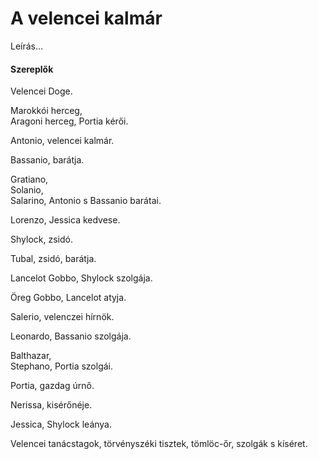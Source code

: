 <!-- ======================================================================
--- Search engine
title:          A velencei kalmár
keywords:       Velence, kalmár, vígjáték
description:    William Shakespeare: A velencei kalmár.
--- Menu system
order:          70
text:           A velencei kalmár
hidden:         false
umbel:          false
--- Page properties
id:             /comedies/the-merchant-of-venice
document:       
layout:         layout-2-left
$-left:         play-list
searchable:     true
======================================================================= -->

# A velencei kalmár

Leírás...

#### Szereplők

Velencei Doge.

Marokkói herceg,  
Aragoni herceg, Portia kérői.

Antonio, velencei kalmár.

Bassanio, barátja.

Gratiano,  
Solanio,  
Salarino, Antonio s Bassanio barátai.

Lorenzo, Jessica kedvese.

Shylock, zsidó.

Tubal, zsidó, barátja.

Lancelot Gobbo, Shylock szolgája.

Öreg Gobbo, Lancelot atyja.

Salerio, velenczei hírnök.

Leonardo, Bassanio szolgája.

Balthazar,  
Stephano, Portia szolgái.

Portia, gazdag úrnő.

Nerissa, kisérőnéje.

Jessica, Shylock leánya.

Velencei tanácstagok, törvényszéki tisztek, tömlöc-őr, szolgák s kíséret.
